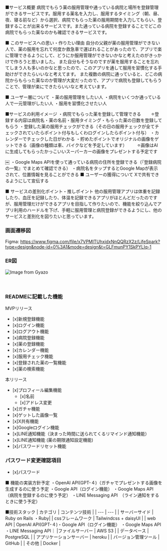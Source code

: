 ■サービス概要
病院でもらう薬の服用管理や通っている病院と場所を登録管理ができるサービスです。服用する薬名を入力し、服用するタイミング（朝、昼、夜、寝る前など）から選択、病院でもらった薬の服用期間を入力してもらい、登録することが出来るサービスです。また通っている病院を登録することでどこの病院でもらった薬なのかも確認できるサービスです。

■ このサービスへの思い・作りたい理由
自分の父親が薬の服用管理ができない人で、薬の服用を忘れて何度か救急車で運ばれることがあったので、アプリで楽に管理できるようにして、どうにか服用管理ができないかなと考えたのがきっかけで作ろうと思いました。
また自分もそうなのですが薬を服用することを忘れてしまう人も多いのかなと思ったので、このアプリを通して服用を習慣化する手助けができたらいいなと考えてます。
また複数の病院に通っていると、どこの病院からもらった薬なのか管理が大変だったので、アプリで病院も登録してもらうことで、管理が楽にできたらいいなと考えています。

■ ユーザー層について
・薬の服用管理をしたい人
・病院をいくつか通っている人で一元管理がしたい人
・服用を習慣化させたい人

■サービスの利用イメージ
・病院でもらった薬を登録して管理できる
　　⚪︎登録する内容は病院名・薬の名前・服用タイミング・もらった薬の日数を登録してもらう
・登録した薬の服用チェックができる（その日の服用チェックが全てチェックされていたらポイント付与もしくわログインしたらポイント付与）
・カレンダーでチェックした日がわかる
・貯めたポイントでオリジナルの画像をゲットできる（画像の種類は車、バイクなどを予定しています）
　　⚪︎画像はAIに生成してもらったかっこいいスーパーカーの画像をプレゼントする予定です

￼
・Google Maps APIを使って通っている病院の住所を登録できる（『登録病院の一覧』でまとめて確認できる）
・病院名をタップするとGoogle Mapが表示されて、位置情報を見ることができる
■ ユーザーの獲得について
Xで共有できるようにして宣伝する

■ サービスの差別化ポイント・推しポイント
他の服用管理アプリは体重を記録したり、血圧を記録したり、体温を記録できるアプリがほとんどだったのですが、服用管理だけができるアプリを目指して作りたいので、機能を絞り込んでアプリ利用のハードルを下げ、手軽に服用管理と病院登録ができるようにし、他のサービスと差別化を図りたいと思っています。

### 画面遷移図
Figma: https://www.figma.com/file/x7VPMITUhxidxNnQQRzX2z/LifeSpark?type=design&node-id=0%3A1&mode=design&t=GLFmunPY1SkPYLIq-1

### ER図
![Image from Gyazo](https://i.gyazo.com/28fd7b36c3ef50760c8dffe4121bea7f.png)

　　
### READMEに記載した機能
MVPリリース
- [x]新規登録機能
- [x]ログイン機能
- [x]ログアウト機能
- [x]病院登録機能
- [x]薬の登録機能
- [x]カレンダー機能
- [x]服用チェック機能
- [x]登録された薬の一覧機能
- [x]薬の検索機能

本リリース
- [x]プロフィール編集機能
    - [x]名前
    - [x]アドレス変更
- [x]ガチャ機能
- [x]ゲットした画像一覧
- [x]X共有機能
- [x]Googleログイン機能
- [x]LINE通知機能（決まった時間に送られてくるリマインド通知機能）
- [x]LINE通知機能 (薬の期限通知設定機能)
- [x]パスワードリセット機能

### パスワード変更確認項目
- [x]パスワード


■ 機能の実装方針予定
・OpenAI API(GPT-４)（ガチャでプレゼントする画像を生成するのに使う予定
・Google API（ログイン機能） 
・Google Maps API （病院を登録するのに使う予定）
・LINE Messaging API　（ライン通知をするときに使う予定）

■技術スタック
| カテゴリ | コンテンツ技術 |
| --- | --- |
| サーバーサイド | Ruby on Rails ・Ruby|
| cssフレームワーク | Tailwindcss + daisyUI |
| web API | OpenAI API(GPT-４)・Google API（ログイン機能） ・Google Maps API ・LINE Messaging API｜
|ファイルサーバー | AWS S3 |
| データベース | PostgreSQL |
| アプリケーションサーバー | heroku |
| バージョン管理ツール | GitHub |
| その他 | Docker |

